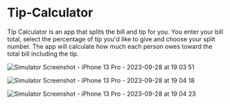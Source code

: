 # Tip-Calculator
Tip Calculator is an app that splits the bill and tip for you. You enter your bill total, select the percentage of tip you'd like to give and choose your split number. The app will calculate how much each person owes toward the total bill including the tip.


![Simulator Screenshot - iPhone 13 Pro - 2023-09-28 at 19 03 51](https://github.com/sta5129/Tip-Calculator/assets/83985934/d69cfbcb-2054-4202-bf95-a536664ad728)


![Simulator Screenshot - iPhone 13 Pro - 2023-09-28 at 19 04 18](https://github.com/sta5129/Tip-Calculator/assets/83985934/e63e45fe-5296-4b81-b2e2-25a36db9059a)


![Simulator Screenshot - iPhone 13 Pro - 2023-09-28 at 19 04 23](https://github.com/sta5129/Tip-Calculator/assets/83985934/fbdc258f-d83a-41da-a3cb-5184724ff0f8)
